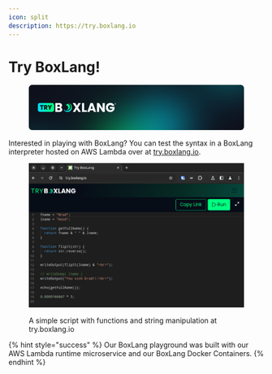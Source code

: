 ```yaml
---
icon: split
description: https://try.boxlang.io
---
```


# Try BoxLang!

<figure><img src="../../.gitbook/assets/try-boxlang (2).png" alt=""><figcaption></figcaption></figure>

Interested in playing with BoxLang? You can test the syntax in a BoxLang interpreter hosted on AWS Lambda over at [try.boxlang.io](https://try.boxlang.io/).



<figure><img src="../../.gitbook/assets/try-boxlang.png" alt=""><figcaption><p>A simple script with functions and string manipulation at try.boxlang.io</p></figcaption></figure>

{% hint style="success" %}
Our BoxLang playground was built with our AWS Lambda runtime microservice and our BoxLang Docker Containers.
{% endhint %}
